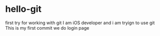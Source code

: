 # hello-git
first try for working with git
I am iOS developer and i am tryign to use git
This is my first commit
we do login page
